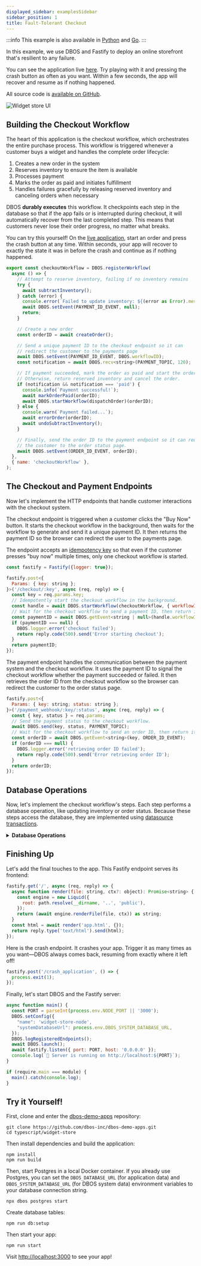 ```yaml
---
displayed_sidebar: examplesSidebar
sidebar_position: 1
title: Fault-Tolerant Checkout
---
```


:::info
This example is also available in [Python](../../python/examples/widget-store) and [Go](../../golang/examples/widget-store.md).
:::

In this example, we use DBOS and Fastify to deploy an online storefront that's resilient to any failure.

You can see the application live [here](https://demo-widget-store.cloud.dbos.dev/).
Try playing with it and pressing the crash button as often as you want.
Within a few seconds, the app will recover and resume as if nothing happened.

All source code is [available on GitHub](https://github.com/dbos-inc/dbos-demo-apps/tree/main/typescript/widget-store).

![Widget store UI](../../python/examples/assets/widget_store_ui.png)


## Building the Checkout Workflow

The heart of this application is the checkout workflow, which orchestrates the entire purchase process.
This workflow is triggered whenever a customer buys a widget and handles the complete order lifecycle:

1. Creates a new order in the system
2. Reserves inventory to ensure the item is available
3. Processes payment 
4. Marks the order as paid and initiates fulfillment
5. Handles failures gracefully by releasing reserved inventory and canceling orders when necessary

DBOS **durably executes** this workflow.
It checkpoints each step in the database so that if the app fails or is interrupted during checkout, it will automatically recover from the last completed step.
This means that customers never lose their order progress, no matter what breaks.

You can try this yourself!
On the [live application](https://demo-widget-store.cloud.dbos.dev/), start an order and press the crash button at any time.
Within seconds, your app will recover to exactly the state it was in before the crash and continue as if nothing happened.


```javascript
export const checkoutWorkflow = DBOS.registerWorkflow(
  async () => {
    // Attempt to reserve inventory, failing if no inventory remains
    try {
      await subtractInventory();
    } catch (error) {
      console.error(`Failed to update inventory: ${(error as Error).message}`);
      await DBOS.setEvent(PAYMENT_ID_EVENT, null);
      return;
    }

    // Create a new order
    const orderID = await createOrder();

    // Send a unique payment ID to the checkout endpoint so it can
    // redirect the customer to the payments page
    await DBOS.setEvent(PAYMENT_ID_EVENT, DBOS.workflowID);
    const notification = await DBOS.recv<string>(PAYMENT_TOPIC, 120);

    // If payment succeeded, mark the order as paid and start the order dispatch workflow.
    // Otherwise, return reserved inventory and cancel the order.
    if (notification && notification === 'paid') {
      console.info(`Payment successful!`);
      await markOrderPaid(orderID);
      await DBOS.startWorkflow(dispatchOrder)(orderID);
    } else {
      console.warn(`Payment failed...`);
      await errorOrder(orderID);
      await undoSubtractInventory();
    }

    // Finally, send the order ID to the payment endpoint so it can redirect
    // the customer to the order status page.
    await DBOS.setEvent(ORDER_ID_EVENT, orderID);
  },
  { name: 'checkoutWorkflow' },
);
```

## The Checkout and Payment Endpoints

Now let's implement the HTTP endpoints that handle customer interactions with the checkout system.

The checkout endpoint is triggered when a customer clicks the "Buy Now" button.
It starts the checkout workflow in the background, then waits for the workflow to generate and send it a unique payment ID.
It then returns the payment ID so the browser can redirect the user to the payments page.

The endpoint accepts an [idempotency key](../tutorials/workflow-tutorial.md#workflow-ids-and-idempotency) so that even if the customer presses "buy now" multiple times, only one checkout workflow is started.

```javascript
const fastify = Fastify({logger: true});

fastify.post<{
  Params: { key: string };
}>('/checkout/:key', async (req, reply) => {
  const key = req.params.key;
  // Idempotently start the checkout workflow in the background.
  const handle = await DBOS.startWorkflow(checkoutWorkflow, { workflowID: key })();
  // Wait for the checkout workflow to send a payment ID, then return it.
  const paymentID = await DBOS.getEvent<string | null>(handle.workflowID, PAYMENT_ID_EVENT);
  if (paymentID === null) {
    DBOS.logger.error('checkout failed');
    return reply.code(500).send('Error starting checkout');
  }
  return paymentID;
});
```

The payment endpoint handles the communication between the payment system and the checkout workflow.
It uses the payment ID to signal the checkout workflow whether the payment succeeded or failed.
It then retrieves the order ID from the checkout workflow so the browser can redirect the customer to the order status page.

```javascript
fastify.post<{
  Params: { key: string; status: string };
}>('/payment_webhook/:key/:status', async (req, reply) => {
  const { key, status } = req.params;
  // Send the payment status to the checkout workflow.
  await DBOS.send(key, status, PAYMENT_TOPIC);
  // Wait for the checkout workflow to send an order ID, then return it.
  const orderID = await DBOS.getEvent<string>(key, ORDER_ID_EVENT);
  if (orderID === null) {
    DBOS.logger.error('retrieving order ID failed');
    return reply.code(500).send('Error retrieving order ID');
  }
  return orderID;
});
```

## Database Operations

Now, let's implement the checkout workflow's steps.
Each step performs a database operation, like updating inventory or order status.
Because these steps access the database, they are implemented using [datasource transactions](../tutorials/transaction-tutorial.md).

<details>
<summary><strong>Database Operations</strong></summary>

```javascript

export const knexds = new KnexDataSource('app-db', config);

export async function subtractInventory(): Promise<void> {
  return knexds.runTransaction(
    async () => {
      const numAffected = await KnexDataSource.client<Product>('products')
        .where('product_id', PRODUCT_ID)
        .andWhere('inventory', '>=', 1)
        .update({
          inventory: KnexDataSource.client.raw('inventory - ?', 1),
        });
      if (numAffected <= 0) {
        throw new Error('Insufficient Inventory');
      }
    },
    { name: 'subtractInventory' },
  );
}

export async function undoSubtractInventory(): Promise<void> {
  return knexds.runTransaction(
    async () => {
      await KnexDataSource.client<Product>('products')
        .where({ product_id: PRODUCT_ID })
        .update({ inventory: KnexDataSource.client.raw('inventory + ?', 1) });
    },
    { name: 'undoSubtractInventory' },
  );
}

export async function setInventory(inventory: number): Promise<void> {
  return knexds.runTransaction(
    async () => {
      await KnexDataSource.client<Product>('products').where({ product_id: PRODUCT_ID }).update({ inventory });
    },
    { name: 'setInventory' },
  );
}

export async function retrieveProduct(): Promise<Product> {
  return knexds.runTransaction(
    async () => {
      const item = await KnexDataSource.client<Product>('products').select('*').where({ product_id: PRODUCT_ID });
      if (!item.length) {
        throw new Error(`Product ${PRODUCT_ID} not found`);
      }
      return item[0];
    },
    { name: 'retrieveProduct' },
  );
}

export async function createOrder(): Promise<number> {
  return knexds.runTransaction(
    async () => {
      const orders = await KnexDataSource.client<Order>('orders')
        .insert({
          order_status: OrderStatus.PENDING,
          product_id: PRODUCT_ID,
          last_update_time: KnexDataSource.client.fn.now(),
          progress_remaining: 10,
        })
        .returning('order_id');
      const orderID = orders[0].order_id;
      return orderID;
    },
    { name: 'createOrder' },
  );
}

export async function markOrderPaid(order_id: number): Promise<void> {
  return knexds.runTransaction(
    async () => {
      await KnexDataSource.client<Order>('orders').where({ order_id: order_id }).update({
        order_status: OrderStatus.PAID,
        last_update_time: KnexDataSource.client.fn.now(),
      });
    },
    { name: 'markOrderPaid' },
  );
}

export async function errorOrder(order_id: number): Promise<void> {
  return knexds.runTransaction(
    async () => {
      await KnexDataSource.client<Order>('orders').where({ order_id: order_id }).update({
        order_status: OrderStatus.CANCELLED,
        last_update_time: KnexDataSource.client.fn.now(),
      });
    },
    { name: 'errorOrder' },
  );
}

export async function retrieveOrder(order_id: number): Promise<Order> {
  return knexds.runTransaction(
    async () => {
      const item = await KnexDataSource.client<Order>('orders').select('*').where({ order_id: order_id });
      if (!item.length) {
        throw new Error(`Order ${order_id} not found`);
      }
      return item[0];
    },
    { name: 'retrieveOrder' },
  );
}

export async function retrieveOrders() {
  return knexds.runTransaction(
    async () => {
      return KnexDataSource.client<Order>('orders').select('*');
    },
    { name: 'retrieveOrders' },
  );
}

export const dispatchOrder = DBOS.registerWorkflow(
  async (order_id: number) => {
    for (let i = 0; i < 10; i++) {
      await DBOS.sleep(1000);
      await updateOrderProgress(order_id);
    }
  },
  { name: 'dispatchOrder' },
);

export async function updateOrderProgress(order_id: number): Promise<void> {
  return knexds.runTransaction(
    async () => {
      const orders = await KnexDataSource.client<Order>('orders').where({
        order_id: order_id,
        order_status: OrderStatus.PAID,
      });
      if (!orders.length) {
        throw new Error(`No PAID order with ID ${order_id} found`);
      }

      const order = orders[0];
      if (order.progress_remaining > 1) {
        await KnexDataSource.client<Order>('orders')
          .where({ order_id: order_id })
          .update({ progress_remaining: order.progress_remaining - 1 });
      } else {
        await KnexDataSource.client<Order>('orders').where({ order_id: order_id }).update({
          order_status: OrderStatus.DISPATCHED,
          progress_remaining: 0,
        });
      }
    },
    { name: 'updateOrderProgress' },
  );
}
```
</details>

## Finishing Up

Let's add the final touches to the app.
This Fastify endpoint serves its frontend:

```javascript
fastify.get('/', async (req, reply) => {
  async function render(file: string, ctx?: object): Promise<string> {
    const engine = new Liquid({
      root: path.resolve(__dirname, '..', 'public'),
    });
    return (await engine.renderFile(file, ctx)) as string;
  }
  const html = await render('app.html', {});
  return reply.type('text/html').send(html);
});
```

Here is the crash endpoint. It crashes your app. Trigger it as many times as you want&mdash;DBOS always comes back, resuming from exactly where it left off!

```javascript
fastify.post('/crash_application', () => {
  process.exit(1);
});
```

Finally, let's start DBOS and the Fastify server:

```javascript
async function main() {
  const PORT = parseInt(process.env.NODE_PORT || '3000');
  DBOS.setConfig({
    "name": 'widget-store-node',
    "systemDatabaseUrl": process.env.DBOS_SYSTEM_DATABASE_URL,
  });
  DBOS.logRegisteredEndpoints();
  await DBOS.launch();
  await fastify.listen({ port: PORT, host: '0.0.0.0' });
  console.log(`🚀 Server is running on http://localhost:${PORT}`);
}

if (require.main === module) {
  main().catch(console.log);
}
```

## Try it Yourself!

First, clone and enter the [dbos-demo-apps](https://github.com/dbos-inc/dbos-demo-apps) repository:

```shell
git clone https://github.com/dbos-inc/dbos-demo-apps.git
cd typescript/widget-store
```

Then install dependencies and build the application:

```shell
npm install
npm run build
```

Then, start Postgres in a local Docker container.
If you already use Postgres, you can set the `DBOS_DATABASE_URL` (for application data) and `DBOS_SYSTEM_DATABASE_URL` (for DBOS system data) environment variables to your database connection string.

```shell
npx dbos postgres start
```

Create database tables:

```shell
npm run db:setup
```

Then start your app:

```shell
npm run start
```

Visit [http://localhost:3000](http://localhost:3000) to see your app! 